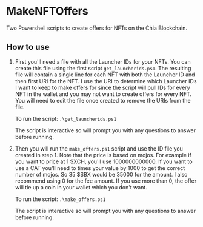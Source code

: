 # MakeNFTOffers
Two Powershell scripts to create offers for NFTs on the Chia Blockchain. 

## How to use

1. First you'll need a file with all the Launcher IDs for your NFTs. You can create this file using the first script `get_launcherids.ps1`. The resulting file will contain a single line for each NFT with both the Launcher ID and then first URI for the NFT. I use the URI to determine which Launcher IDs I want to keep to make offers for since the script will pull IDs for every NFT in the wallet and you may not want to create offers for every NFT. You will need to edit the file once created to remove the URIs from the file. 

	To run the script:  `.\get_launcherids.ps1`
	
	The script is interactive so will prompt you with any questions to answer before running.

2. Then you will run the `make_offers.ps1` script and use the ID file you created in step 1. Note that the price is based on mojos. For example if you want to price at 1 $XCH, you'll use 1000000000000. If you want to use a CAT you'll need to times your value by 1000 to get the correct number of mojos. So 35 $SBX would be 35000 for the amount. I also recommend using 0 for the fee amount. If you use more than 0, the offer will tie up a coin in your wallet which you don't want.

	To run the script:  `.\make_offers.ps1`
	
	The script is interactive so will prompt you with any questions to answer before running.
